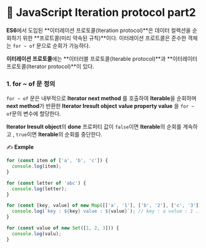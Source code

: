 # 📄 JavaScript Iteration protocol part2

**ES6**에서 도입된 **이터레이션 프로토콜\(Iteration protocol\)**은 데이터 컬렉션을 순회하기 위한 **프로트콜\(미리 약속된 규칙\)**이다. 이터레이션 프로트콜은 준수한 객체는 `for ~ of` 문으로 순회가 가능하다.

**이터레이션 프로토콜**에는 **이터러블 프로토콜\(Iterable protocol\)**과 **이터레이터 프로토콜\(Iterator protocol\)**이 있다.

### 1. for ~ of 문 정의

`for ~ of` 문은 내부적으로 **Iterator next method** 를 호출하여 **Iterable**을 순회하며 **next method**가 반환한 **Iterator Iresult object** **value property value** 을 `for ~ of`문의 변수에 할당한다.

**Iterator Iresult object**의 **done** 프로퍼티 값이 `false`이면 **Iterable**의 순회를 계속하고 , `true`이면 **Iterable**의 순회를 중단한다.

✍ **Exmple**

```javascript
for (const item of ['a', 'b', 'c']) {
  console.log(item);
}

for (const letter of 'abc') {
  console.log(letter);
}

for (const [key, value] of new Map([['a', '1'], ['b', '2'], ['c', '3']])) {
  console.log(`key : ${key} value : ${value}`); // key : a value : 1 ...
}

for (const value of new Set([1, 2, 3])) {
  console.log(valu);
}
```

